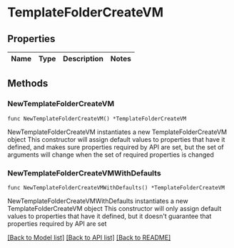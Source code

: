 # TemplateFolderCreateVM

## Properties

Name | Type | Description | Notes
------------ | ------------- | ------------- | -------------

## Methods

### NewTemplateFolderCreateVM

`func NewTemplateFolderCreateVM() *TemplateFolderCreateVM`

NewTemplateFolderCreateVM instantiates a new TemplateFolderCreateVM object
This constructor will assign default values to properties that have it defined,
and makes sure properties required by API are set, but the set of arguments
will change when the set of required properties is changed

### NewTemplateFolderCreateVMWithDefaults

`func NewTemplateFolderCreateVMWithDefaults() *TemplateFolderCreateVM`

NewTemplateFolderCreateVMWithDefaults instantiates a new TemplateFolderCreateVM object
This constructor will only assign default values to properties that have it defined,
but it doesn't guarantee that properties required by API are set


[[Back to Model list]](../README.md#documentation-for-models) [[Back to API list]](../README.md#documentation-for-api-endpoints) [[Back to README]](../README.md)


